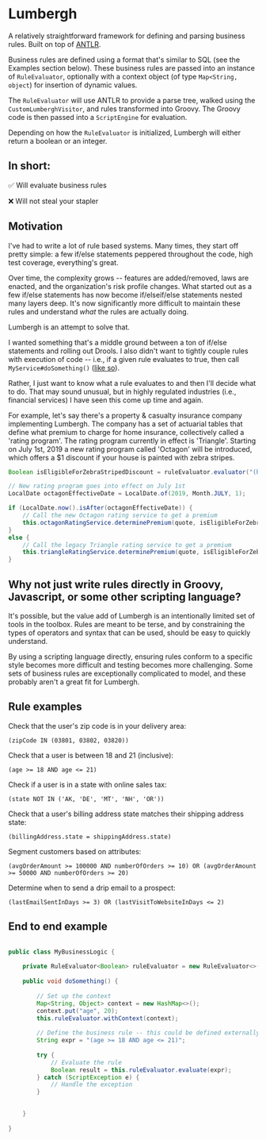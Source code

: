# Lumbergh

A relatively straightforward framework for defining and parsing business rules. Built on top of [ANTLR](https://github.com/antlr/antlr4).

Business rules are defined using a format that's similar to SQL (see the Examples section below). These business rules are passed into an instance of `RuleEvaluator`, optionally with a context object (of type `Map<String, object`) for insertion of dynamic values.

The `RuleEvaluator` will use ANTLR to provide a parse tree, walked using the `CustomLumberghVisitor`, and rules transformed into Groovy. The Groovy code is then passed into a `ScriptEngine` for evaluation. 

Depending on how the `RuleEvaluator` is initialized, Lumbergh will either return a boolean or an integer.

## In short: 

✅ Will evaluate business rules

❌ Will not steal your stapler

## Motivation

I've had to write a lot of rule based systems. Many times, they start off pretty simple: a few if/else statements peppered throughout the code, high test coverage, everything's great.

Over time, the complexity grows -- features are added/removed, laws are enacted, and the organization's risk profile changes. What started out as a few if/else statements has now become if/elseif/else statements nested many layers deep. It's now significantly more difficult to maintain these rules and understand _what_ the rules are actually doing.

Lumbergh is an attempt to solve that.

I wanted something that's a middle ground between a ton of if/else statements and rolling out Drools. I also didn't want to tightly couple rules with execution of code -- i.e., if a given rule evaluates to true, then call `MyService#doSomething()` ([like so](https://github.com/j-easy/easy-rules#or-using-a-rule-descriptor)). 

Rather, I just want to know what a rule evaluates to and then I'll decide what to do. That may sound unusual, but in highly regulated industries (i.e., financial services) I have seen this come up time and again. 

For example, let's say there's a property & casualty insurance company implementing Lumbergh. The company has a set of actuarial tables that define what premium to charge for home insurance, collectively called a 'rating program'. The rating program currently in effect is 'Triangle'. Starting on July 1st, 2019 a new rating program called 'Octagon' will be introduced, which offers a $1 discount if your house is painted with zebra stripes.   

```java
Boolean isEligibleForZebraStripedDiscount = ruleEvaluator.evaluator("(homeColor = 'zebra_striped')")

// New rating program goes into effect on July 1st
LocalDate octagonEffectiveDate = LocalDate.of(2019, Month.JULY, 1);

if (LocalDate.now().isAfter(octagonEffectiveDate)) {
    // Call the new Octagon rating service to get a premium
    this.octagonRatingService.determinePremium(quote, isEligibleForZebraStripedDiscount);
}
else {
    // Call the legacy Triangle rating service to get a premium
    this.triangleRatingService.determinePremium(quote, isEligibleForZebraStripedDiscount);
}

``` 

## Why not just write rules directly in Groovy, Javascript, or some other scripting language?

It's possible, but the value add of Lumbergh is an intentionally limited set of tools in the toolbox. Rules are meant to be terse, and by constraining the types of operators and syntax that can be used, should be easy to quickly understand.

By using a scripting language directly, ensuring rules conform to a specific style becomes more difficult and testing becomes more challenging. Some sets of business rules are exceptionally complicated to model, and these probably aren't a great fit for Lumbergh.

## Rule examples

Check that the user's zip code is in your delivery area: 

`(zipCode IN (03801, 03802, 03820))`

Check that a user is between 18 and 21 (inclusive):

`(age >= 18 AND age <= 21)`

Check if a user is in a state with online sales tax:

`(state NOT IN ('AK, 'DE', 'MT', 'NH', 'OR'))`

Check that a user's billing address state matches their shipping address state:

`(billingAddress.state = shippingAddress.state)`

Segment customers based on attributes:

`(avgOrderAmount >= 100000 AND numberOfOrders >= 10) OR (avgOrderAmount >= 50000 AND numberOfOrders >= 20)`

Determine when to send a drip email to a prospect:

`(lastEmailSentInDays >= 3) OR (lastVisitToWebsiteInDays <= 2)`

## End to end example

```java

public class MyBusinessLogic {
	
	private RuleEvaluator<Boolean> ruleEvaluator = new RuleEvaluator<>();
	
	public void doSomething() {
		
		// Set up the context
		Map<String, Object> context = new HashMap<>();
        context.put("age", 20);
        this.ruleEvaluator.withContext(context);
        
        // Define the business rule -- this could be defined externally (i.e., in a yml file) and loaded in
        String expr = "(age >= 18 AND age <= 21)";
        
        try {
        	// Evaluate the rule
        	Boolean result = this.ruleEvaluator.evaluate(expr);
        } catch (ScriptException e) {
        	// Handle the exception
        }

		
	}
	
}

```

